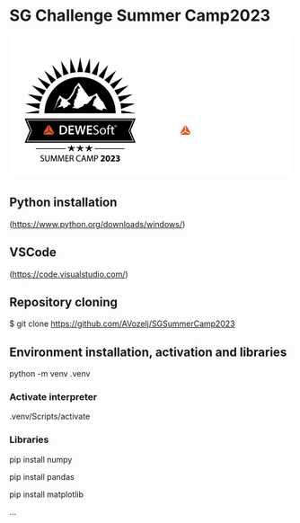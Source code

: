 # SG Challenge Summer Camp2023

![Summer Camp 2023](Summer-Camp.png)
 
## Python installation
(https://www.python.org/downloads/windows/)
## VSCode
(https://code.visualstudio.com/)
## Repository cloning
$ git clone https://github.com/AVozelj/SGSummerCamp2023
## Environment installation, activation and libraries

python -m venv .venv   

### Activate interpreter

.venv/Scripts/activate

### Libraries
pip install numpy

pip install pandas

pip install matplotlib 

...
